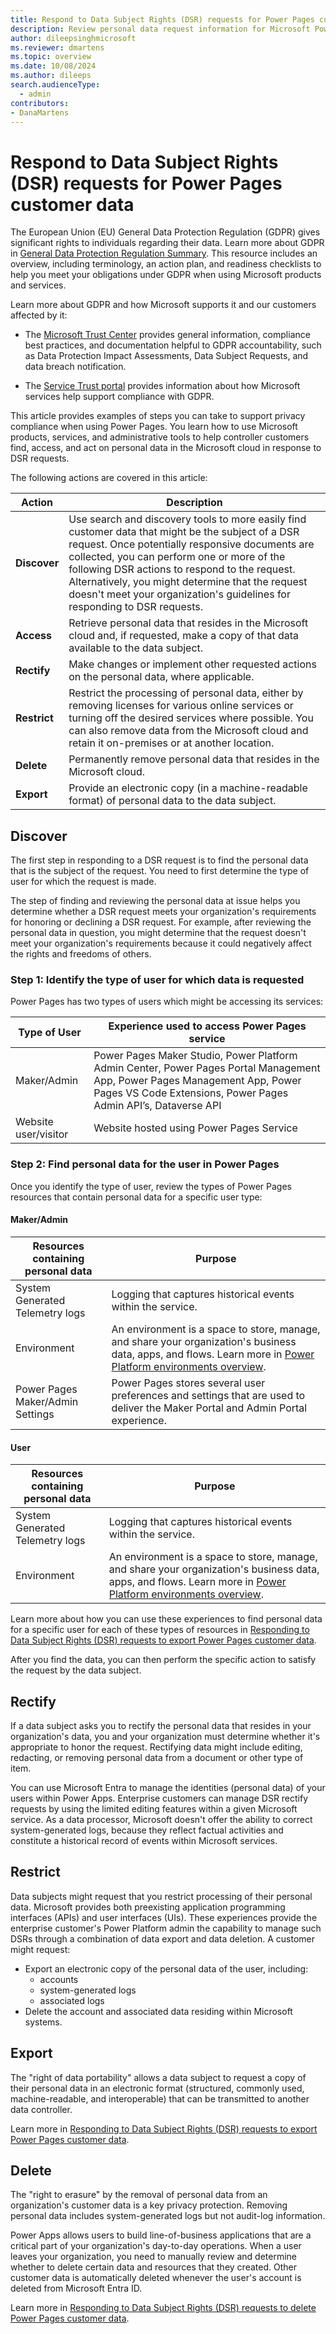 ```yaml
---
title: Respond to Data Subject Rights (DSR) requests for Power Pages customer data
description: Review personal data request information for Microsoft Power Pages.
author: dileepsinghmicrosoft
ms.reviewer: dmartens
ms.topic: overview
ms.date: 10/08/2024
ms.author: dileeps
search.audienceType: 
  - admin
contributors:
- DanaMartens 
---
```


# Respond to Data Subject Rights (DSR) requests for Power Pages customer data

The European Union (EU) General Data Protection Regulation (GDPR) gives significant rights to individuals regarding their data. Learn more about GDPR in [General Data Protection Regulation Summary](/compliance/regulatory/gdpr). This resource includes an overview, including terminology, an action plan, and readiness checklists to help you meet your obligations under GDPR when using Microsoft products and services.

Learn more about GDPR and how Microsoft supports it and our customers affected by it:

- The [Microsoft Trust Center](https://www.microsoft.com/trust-center/privacy/gdpr-overview) provides general information, compliance best practices, and documentation helpful to GDPR accountability, such as Data Protection Impact Assessments, Data Subject Requests, and data breach notification.

- The [Service Trust portal](https://servicetrust.microsoft.com/ViewPage/GDPRGetStarted) provides information about how Microsoft services help support compliance with GDPR.

This article provides examples of steps you can take to support privacy compliance when using Power Pages. You learn how to use Microsoft products, services, and administrative tools to help controller customers find, access, and act on personal data in the Microsoft cloud in response to DSR requests.

The following actions are covered in this article:

| Action   | Description |
|----------|-------------|
| **Discover** | Use search and discovery tools to more easily find customer data that might be the subject of a DSR request. Once potentially responsive documents are collected, you can perform one or more of the following DSR actions to respond to the request. Alternatively, you might determine that the request doesn't meet your organization's guidelines for responding to DSR requests. |
| **Access** | Retrieve personal data that resides in the Microsoft cloud and, if requested, make a copy of that data available to the data subject. |
| **Rectify** | Make changes or implement other requested actions on the personal data, where applicable. |
| **Restrict** | Restrict the processing of personal data, either by removing licenses for various online services or turning off the desired services where possible. You can also remove data from the Microsoft cloud and retain it on-premises or at another location. |
| **Delete** | Permanently remove personal data that resides in the Microsoft cloud. |
| **Export** | Provide an electronic copy (in a machine-readable format) of personal data to the data subject. |

## Discover

The first step in responding to a DSR request is to find the personal data that is the subject of the request. You need to first determine the type of user for which the request is made.

The step of finding and reviewing the personal data at issue helps you determine whether a DSR request meets your organization's requirements for honoring or declining a DSR request. For example, after reviewing the personal data in question, you might determine that the request doesn't meet your organization's requirements because it could negatively affect the rights and freedoms of others.

### Step 1: Identify the type of user for which data is requested

Power Pages has two types of users which might be accessing its services:

| Type of User | Experience used to access Power Pages service |
|--------------|----------------------------------------------|
| Maker/Admin  | Power Pages Maker Studio, Power Platform Admin Center, Power Pages Portal Management App, Power Pages Management App, Power Pages VS Code Extensions, Power Pages Admin API’s, Dataverse API |
| Website user/visitor     | Website hosted using Power Pages Service     |

### Step 2: Find personal data for the user in Power Pages

Once you identify the type of user, review the types of Power Pages resources that contain personal data for a specific user type:

#### Maker/Admin

| Resources containing personal data | Purpose |
|------------------------------------|---------|
| System Generated Telemetry logs    | Logging that captures historical events within the service. |
| Environment                        | An environment is a space to store, manage, and share your organization's business data, apps, and flows. Learn more in [Power Platform environments overview](/power-platform/admin/environments-overview). |
| Power Pages Maker/Admin Settings   | Power Pages stores several user preferences and settings that are used to deliver the Maker Portal and Admin Portal experience. |

#### User

| Resources containing personal data | Purpose |
|------------------------------------|---------|
| System Generated Telemetry logs    | Logging that captures historical events within the service. |
| Environment                        | An environment is a space to store, manage, and share your organization's business data, apps, and flows. Learn more in [Power Platform environments overview](/power-platform/admin/environments-overview). |

Learn more about how you can use these experiences to find personal data for a specific user for each of these types of resources in [Responding to Data Subject Rights (DSR) requests to export Power Pages customer data](privacy-dsr-export.md).

After you find the data, you can then perform the specific action to satisfy the request by the data subject.

## Rectify

If a data subject asks you to rectify the personal data that resides in your organization's data, you and your organization must determine whether it's appropriate to honor the request. Rectifying data might include editing, redacting, or removing personal data from a document or other type of item.

You can use Microsoft Entra to manage the identities (personal data) of your users within Power Apps. Enterprise customers can manage DSR rectify requests by using the limited editing features within a given Microsoft service. As a data processor, Microsoft doesn't offer the ability to correct system-generated logs, because they reflect factual activities and constitute a historical record of events within Microsoft services.

## Restrict

Data subjects might request that you restrict processing of their personal data. Microsoft provides both preexisting application programming interfaces (APIs) and user interfaces (UIs). These experiences provide the enterprise customer's Power Platform admin the capability to manage such DSRs through a combination of data export and data deletion. A customer might request:

- Export an electronic copy of the personal data of the user, including:
  - accounts
  - system-generated logs
  - associated logs
- Delete the account and associated data residing within Microsoft systems.

## Export

The "right of data portability" allows a data subject to request a copy of their personal data in an electronic format (structured, commonly used, machine-readable, and interoperable) that can be transmitted to another data controller.

Learn more in [Responding to Data Subject Rights (DSR) requests to export Power Pages customer data](privacy-dsr-export.md).

## Delete

The "right to erasure" by the removal of personal data from an organization's customer data is a key privacy protection. Removing personal data includes system-generated logs but not audit-log information.

Power Apps allows users to build line-of-business applications that are a critical part of your organization's day-to-day operations. When a user leaves your organization, you need to manually review and determine whether to delete certain data and resources that they created. Other customer data is automatically deleted whenever the user's account is deleted from Microsoft Entra ID.

Learn more in [Responding to Data Subject Rights (DSR) requests to delete Power Pages customer data](privacy-dsr-delete.md).

